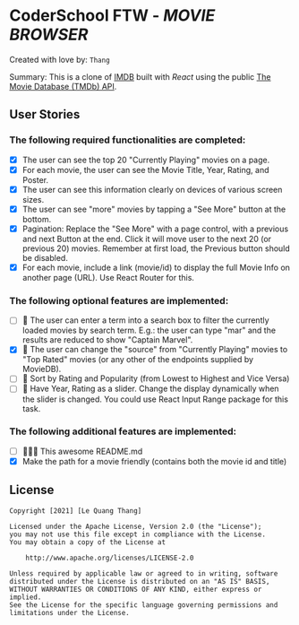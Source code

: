 # CoderSchool FTW - _MOVIE BROWSER_

Created with love by: `Thang`

<!-- View online at: `Your URL here` -->
<!-- TODO: 🎉 Public online to CodePen/Repl.it/CodeSandbox/Netlify then update the link here -->

Summary: This is a clone of [IMDB](https://www.imdb.com/) built with _React_ using the public [The Movie Database (TMDb) API](https://developers.themoviedb.org/3/).

<!-- ## Video Walkthrough
Here's a walkthrough of implemented user stories.
To create a GIF, use [LiceCap](http://www.cockos.com/licecap/), [RecordIt](http://www.recordit.co), or [Loom](http://www.useloom.com), and link the image here in the markdown.
```
<img src='http://i.imgur.com/link/to/your/gif/file.gif' title='Video Walkthrough' width='' alt='Video Walkthrough' />
``` -->

<!-- TODO: 🎬 Make a gif and show here -->

## User Stories

<!-- TODO: 🔴🟠🟢 ADD USER STORIES -->

### The following **required** functionalities are completed:

- [x] The user can see the top 20 "Currently Playing" movies on a page.
- [x] For each movie, the user can see the Movie Title, Year, Rating, and Poster.
- [x] The user can see this information clearly on devices of various screen sizes.
- [x] The user can see "more" movies by tapping a "See More" button at the bottom.
- [x] Pagination: Replace the "See More" with a page control, with a previous and next Button at the end. Click it will move user to the next 20 (or previous 20) movies. Remember at first load, the Previous button should be disabled.
- [x] For each movie, include a link (movie/id) to display the full Movie Info on another page (URL). Use React Router for this.

### The following **optional** features are implemented:

- [ ] 🚀 The user can enter a term into a search box to filter the currently loaded movies by search term. E.g.: the user can type "mar" and the results are reduced to show "Captain Marvel".
- [x] 🚀 The user can change the "source" from "Currently Playing" movies to "Top Rated" movies (or any other of the endpoints supplied by MovieDB).
- [ ] 🚀 Sort by Rating and Popularity (from Lowest to Highest and Vice Versa)
- [ ] 🚀 Have Year, Rating as a slider. Change the display dynamically when the slider is changed. You could use React Input Range package for this task.

### The following **additional** features are implemented:

- [ ] 🚀🚀🚀 This awesome README.md
- [x] Make the path for a movie friendly (contains both the movie id and title)

<!-- ## Time Spent and Lessons Learned -->
<!-- Time spent: **X** hours spent in total. -->
<!-- TODO: ⌛ Add time spent -->

<!-- ### Challenges encountered while building the app:
- A challange -->
<!-- TODO: 🚧 What is the challanges?  -->

<!-- ### Lessons Learned:
- A lesson -->
<!-- TODO: 🐱‍🏍 What did you learn? -->

## License

    Copyright [2021] [Le Quang Thang]

    Licensed under the Apache License, Version 2.0 (the "License");
    you may not use this file except in compliance with the License.
    You may obtain a copy of the License at

        http://www.apache.org/licenses/LICENSE-2.0

    Unless required by applicable law or agreed to in writing, software
    distributed under the License is distributed on an "AS IS" BASIS,
    WITHOUT WARRANTIES OR CONDITIONS OF ANY KIND, either express or implied.
    See the License for the specific language governing permissions and
    limitations under the License.
